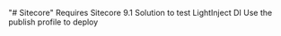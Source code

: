"# Sitecore" 
Requires Sitecore 9.1
Solution to test LightInject DI
Use the publish profile to deploy
